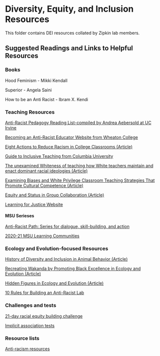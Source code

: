 # Diversity, Equity, and Inclusion Resources

This folder contains DEI resources collated by Zipkin lab members. 

## Suggested Readings and Links to Helpful Resources

### Books
Hood Feminism - Mikki Kendall

Superior - Angela Saini

How to be an Anti Racist - Ibram X. Kendi

### Teaching Resources 
[Anti-Racist Pedagogy Reading List-compiled by Andrea Aebersold at UC Irvine](https://docs.google.com/document/d/1AQ_R4RYF99wCQu-g3voublCEq7q0lLmGc4PCL1ceV7E/edit)

[Becoming an Anti-Racist Educator Website from Wheaton College](https://wheatoncollege.edu/academics/special-projects-initiatives/center-for-collaborative-teaching-and-learning/anti-racist-educator/)

[Eight Actions to Reduce Racism in College Classrooms (Article)](https://www.aaup.org/article/eight-actions-reduce-racism-college-classrooms#.YCFZD2hKg2y)

[Guide to Inclusive Teaching from Columbia University](https://cpb-us-w2.wpmucdn.com/edblogs.columbia.edu/dist/8/1109/files/2020/02/Guide-for-Inclusive-Teaching-at-Columbia_Accessibility-Revisions_15-January-2020_FINAL.pdf)

[The unexamined Whiteness of teaching how White teachers maintain and enact dominant racial ideologies (Article)](https://github.com/zipkinlab/Policies/blob/master/DEI%20Resources/The%20unexamined%20Whiteness%20of%20teaching%20how%20White%20teachers%20maintain%20and%20enact%20dominant%20racial%20ideologies.pdf)

[Examining Biases and White Privilege Classroom Teaching Strategies That Promote Cultural Competence (Article)](https://github.com/zipkinlab/Policies/blob/master/DEI%20Resources/Examining%20Biases%20and%20White%20Privilege%20Classroom%20Teaching%20Strategies%20That%20Promote%20Cultural%20Competence.pdf)

[Equity and Status in Group Collaboration (Article)](https://github.com/zipkinlab/Policies/blob/master/DEI%20Resources/Chizhik2001_Article_EquityAndStatusInGroupCollabor.pdf)

[Learning for Justice Website](https://www.learningforjustice.org/about)

#### MSU Serieses
[Anti-Racist Path: Series for dialogue, skill-building, and action](https://inclusion.msu.edu/education/Resources.html)

[2020-21 MSU Learning Communities](https://aan.msu.edu/teaching-learning/learning-communities/2020-21-learning-communities/)

### Ecology and Evolution-focused Resources
[History of Diversity and Inclusion in Animal Behavior (Article)](https://github.com/zipkinlab/Policies/blob/master/DEI%20Resources/Lee2020_Article_DEIHistoryAnimBehav.pdf)

[Recreating Wakanda by Promoting Black Excellence in Ecology and Evolution (Article)](https://github.com/zipkinlab/Policies/blob/master/DEI%20Resources/Schell_etal_2020_RecreatingWakandabypromotingBlackexcellenceinEE.pdf)

[Hidden Figures in Ecology and Evolution (Article)](https://github.com/zipkinlab/Policies/blob/master/DEI%20Resources/Miriti_etal_2020_HiddenfiguresinEE.pdf)

[10 Rules for Building an Anti-Racist Lab](https://github.com/zipkinlab/Policies/blob/master/DEI%20Resources/Chaudhary_Berhe_2020_Srticle_10rulesAnti-racistLab.pdf)

### Challenges and tests
[21-day racial equity building challenge](https://debbyirving.com/21-day-challenge/)

[Implicit association tests](https://implicit.harvard.edu/implicit/selectatest.html)

### Resource lists
[Anti-racism resources](https://docs.google.com/document/d/1BRlF2_zhNe86SGgHa6-VlBO-QgirITwCTugSfKie5Fs/preview?pru=AAABcpUe4Oc*T1XhtvTChafcGSRcMtZbWA)







